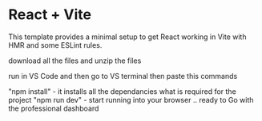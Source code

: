 # React + Vite

This template provides a minimal setup to get React working in Vite with HMR and some ESLint rules.

download all the files and unzip the files 

run in VS Code and then go to VS terminal then paste this commands 

"npm install" - it installs all the dependancies what is required for the project 
"npm run dev" - start running into your browser ..
ready to Go with the professional dashboard 
